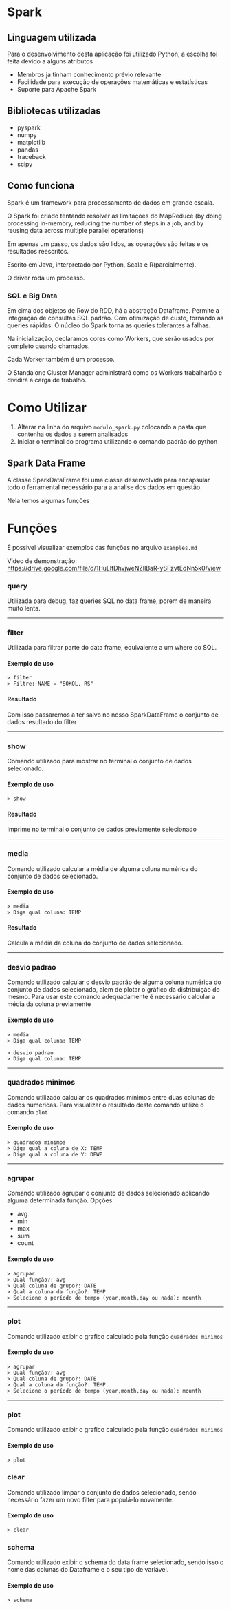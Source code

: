 # Spark

## Linguagem utilizada
Para o desenvolvimento desta aplicação foi utilizado Python, a escolha foi feita devido a alguns atributos
- Membros ja tinham conhecimento prévio relevante
- Facilidade para execução de operações matemáticas e estatísticas
- Suporte para Apache Spark

## Bibliotecas utilizadas
- pyspark
- numpy
- matplotlib
- pandas
- traceback
- scipy

## Como funciona
Spark é um framework para processamento de dados em grande escala.

O Spark foi criado tentando resolver as limitações do MapReduce
(by doing processing in-memory, reducing the number of steps in a job, and by reusing data across multiple parallel operations) 

Em apenas um passo, os dados são lidos, as operações são feitas e os resultados reescritos.

Escrito em Java, interpretado por Python, Scala e R(parcialmente).

O driver roda um processo.

### SQL e Big Data
Em cima dos objetos de Row do RDD, há a abstração Dataframe.
Permite a integração de consultas SQL padrão.
Com otimização de custo, tornando as queries rápidas.
O núcleo do Spark torna as queries tolerantes a falhas.


Na inicialização, declaramos cores como Workers, que serão usados por completo quando chamados.

Cada Worker também é um processo.

O Standalone Cluster Manager administrará como os Workers trabalharão e dividirá a carga de trabalho.

# Como Utilizar

1. Alterar na linha do arquivo `modulo_spark.py` colocando a pasta que contenha os dados a serem analisados
2. Iniciar o terminal do programa utilizando o comando padrão do python

## Spark Data Frame
A classe SparkDataFrame foi uma classe desenvolvida para encapsular todo o ferramental necessário para a analise dos dados em questão.

Nela temos algumas funções

# Funções

É possivel visualizar exemplos das funções no arquivo `examples.md`

Video de demonstração: https://drive.google.com/file/d/1HuLlfDhvjweNZlIBaR-ySFzvtEdNn5k0/view

### query
Utilizada para debug, faz queries SQL no data frame, porem de maneira muito lenta.

---

### filter
Utilizada para filtrar parte do data frame, equivalente a um where do SQL.

#### Exemplo de uso
```
> filter
> Filtre: NAME = "SOKOL, RS"
```

#### Resultado
Com isso passaremos a ter salvo no nosso SparkDataFrame o conjunto de dados resultado do filter

---

### show
Comando utilizado para mostrar no terminal o conjunto de dados selecionado.

#### Exemplo de uso
```
> show
```

#### Resultado
Imprime no terminal o conjunto de dados previamente selecionado

---

### media
Comando utilizado calcular a média de alguma coluna numérica do conjunto de dados selecionado.

#### Exemplo de uso
```
> media
> Diga qual coluna: TEMP
```

#### Resultado
Calcula a média da coluna do conjunto de dados selecionado.

---

### desvio padrao
Comando utilizado calcular o desvio padrão de alguma coluna numérica do conjunto de dados selecionado, alem de plotar o gráfico da distribuição do mesmo.
Para usar este comando adequadamente é necessário calcular a média da coluna previamente

#### Exemplo de uso
```
> media
> Diga qual coluna: TEMP

> desvio padrao
> Diga qual coluna: TEMP
```

---

### quadrados minimos
Comando utilizado calcular os quadrados mínimos entre duas colunas de dados numéricas.
Para visualizar o resultado deste comando utilize o comando `plot`

#### Exemplo de uso
```
> quadrados minimos
> Diga qual a coluna de X: TEMP
> Diga qual a coluna de Y: DEWP
```

---

### agrupar
Comando utilizado agrupar o conjunto de dados selecionado aplicando alguma determinada função.
Opções:
- avg
- min
- max
- sum
- count

#### Exemplo de uso
```
> agrupar
> Qual função?: avg
> Qual coluna de grupo?: DATE
> Qual a coluna da função?: TEMP
> Selecione o período de tempo (year,month,day ou nada): mounth
```

---

### plot
Comando utilizado exibir o grafico calculado pela função `quadrados minimos`

#### Exemplo de uso
```
> agrupar
> Qual função?: avg
> Qual coluna de grupo?: DATE
> Qual a coluna da função?: TEMP
> Selecione o período de tempo (year,month,day ou nada): mounth
```

---

### plot
Comando utilizado exibir o grafico calculado pela função `quadrados minimos`

#### Exemplo de uso
```
> plot
```

### clear
Comando utilizado limpar o conjunto de dados selecionado, sendo necessário fazer um novo filter para populá-lo novamente.

#### Exemplo de uso
```
> clear
```

### schema
Comando utilizado exibir o schema do data frame selecionado, sendo isso o nome das colunas do Dataframe e o seu tipo de variável.

#### Exemplo de uso
```
> schema
```
